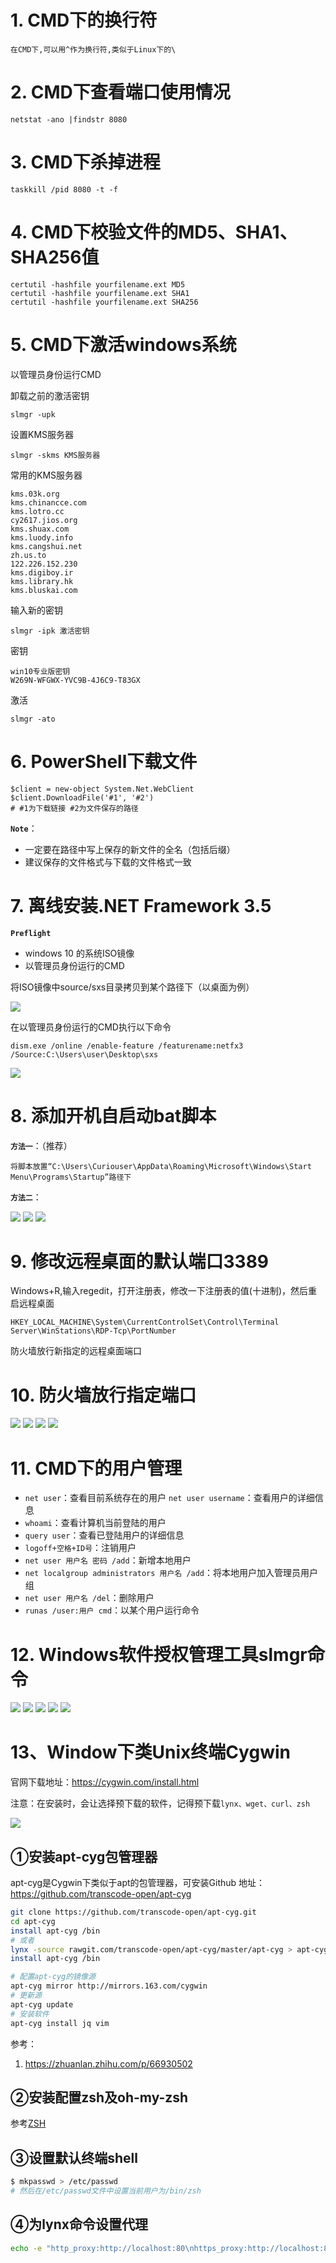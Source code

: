# 1. CMD下的换行符

    在CMD下,可以用^作为换行符,类似于Linux下的\

# 2. CMD下查看端口使用情况

    netstat -ano |findstr 8080

# 3. CMD下杀掉进程

    taskkill /pid 8080 -t -f

# 4. CMD下校验文件的MD5、SHA1、SHA256值

    certutil -hashfile yourfilename.ext MD5
    certutil -hashfile yourfilename.ext SHA1
    certutil -hashfile yourfilename.ext SHA256

# 5. CMD下激活windows系统

以管理员身份运行CMD

卸载之前的激活密钥

    slmgr -upk

设置KMS服务器

    slmgr -skms KMS服务器

常用的KMS服务器

    kms.03k.org
    kms.chinancce.com
    kms.lotro.cc
    cy2617.jios.org
    kms.shuax.com
    kms.luody.info
    kms.cangshui.net
    zh.us.to
    122.226.152.230
    kms.digiboy.ir
    kms.library.hk
    kms.bluskai.com

输入新的密钥

    slmgr -ipk 激活密钥

密钥

    win10专业版密钥
    W269N-WFGWX-YVC9B-4J6C9-T83GX

激活

    slmgr -ato

# 6. PowerShell下载文件

    $client = new-object System.Net.WebClient
    $client.DownloadFile('#1', '#2')
    # #1为下载链接 #2为文件保存的路径

**`Note`**：
- 一定要在路径中写上保存的新文件的全名（包括后缀）
- 建议保存的文件格式与下载的文件格式一致

# 7. 离线安装.NET Framework 3.5

**`Preflight`**
- windows 10 的系统ISO镜像
- 以管理员身份运行的CMD


将ISO镜像中source/sxs目录拷贝到某个路径下（以桌面为例）

![](../assets/windows-小技巧-1.png)

在以管理员身份运行的CMD执行以下命令
    
    dism.exe /online /enable-feature /featurename:netfx3 /Source:C:\Users\user\Desktop\sxs

![](../assets/windows-小技巧-2.png)

# 8. 添加开机自启动bat脚本

**`方法一`**：（推荐）

    将脚本放置“C:\Users\Curiouser\AppData\Roaming\Microsoft\Windows\Start Menu\Programs\Startup”路径下

**`方法二`**：

![](../assets/windows-小技巧-3.png)
![](../assets/windows-小技巧-4.png)
![](../assets/windows-小技巧-5.png)

# 9. 修改远程桌面的默认端口3389

Windows+R,输入regedit，打开注册表，修改一下注册表的值(十进制)，然后重启远程桌面

    HKEY_LOCAL_MACHINE\System\CurrentControlSet\Control\Terminal Server\WinStations\RDP-Tcp\PortNumber

防火墙放行新指定的远程桌面端口

# 10. 防火墙放行指定端口

![](../assets/windows-小技巧-6.png)
![](../assets/windows-小技巧-7.png)
![](../assets/windows-小技巧-8.png)
![](../assets/windows-小技巧-9.png)

# 11. CMD下的用户管理

- `net user`：查看目前系统存在的用户
   `net user username`：查看用户的详细信息
- `whoami`：查看计算机当前登陆的用户
- `query user`：查看已登陆用户的详细信息
- `logoff+空格+ID号`：注销用户
- `net user 用户名 密码 /add`：新增本地用户
- `net localgroup administrators 用户名 /add`：将本地用户加入管理员用户组
- `net user 用户名 /del`：删除用户
- `runas /user:用户 cmd`：以某个用户运行命令

# 12. Windows软件授权管理工具slmgr命令

![](../assets/windows-小技巧-10.png)
![](../assets/windows-小技巧-11.png)
![](../assets/windows-小技巧-12.png)
![](../assets/windows-小技巧-13.png)
![](../assets/windows-小技巧-14.png)

# 13、Window下类Unix终端Cygwin

官网下载地址：https://cygwin.com/install.html

注意：在安装时，会让选择预下载的软件，记得预下载`lynx、wget、curl、zsh`

![](../assets/windows-小技巧-15.png)

## ①安装apt-cyg包管理器

apt-cyg是Cygwin下类似于apt的包管理器，可安装Github 地址：https://github.com/transcode-open/apt-cyg

```bash
git clone https://github.com/transcode-open/apt-cyg.git
cd apt-cyg
install apt-cyg /bin
# 或者
lynx -source rawgit.com/transcode-open/apt-cyg/master/apt-cyg > apt-cyg # 先为lynx命令设置代理，不然下载很慢
install apt-cyg /bin
```

```bash
# 配置apt-cyg的镜像源
apt-cyg mirror http://mirrors.163.com/cygwin
# 更新源
apt-cyg update
# 安装软件
apt-cyg install jq vim 
```

参考：

1. https://zhuanlan.zhihu.com/p/66930502

## ②安装配置zsh及oh-my-zsh

参考[ZSH](linux-zsh.md)

## ③设置默认终端shell

```bash
$ mkpasswd > /etc/passwd
# 然后在/etc/passwd文件中设置当前用户为/bin/zsh
```

## ④为lynx命令设置代理

```bash
echo -e "http_proxy:http://localhost:80\nhttps_proxy:http://localhost:80" >> /etc/lynx.cfg
```







